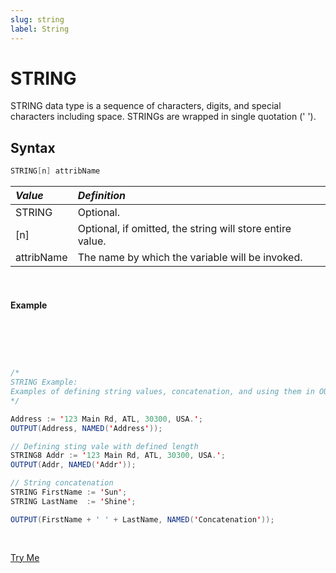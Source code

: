 ```yaml
---
slug: string
label: String
---
```


# STRING

STRING data type is a sequence of characters, digits, and special characters including space. STRINGs are wrapped in single quotation (' ').

## Syntax

```java
STRING[n] attribName
```

| _Value_    | _Definition_                                              |
| :--------- | :-------------------------------------------------------- |
| STRING     | Optional.                                                 |
| [n]        | Optional, if omitted, the string will store entire value. |
| attribName | The name by which the variable will be invoked.           |

<br>

#### Example

</br>
<pre id = 'String_Exp_1'>

```java

/*
STRING Example:
Examples of defining string values, concatenation, and using them in OUTPUT.
*/

Address := '123 Main Rd, ATL, 30300, USA.';
OUTPUT(Address, NAMED('Address'));

// Defining sting vale with defined length
STRING8 Addr := '123 Main Rd, ATL, 30300, USA.';
OUTPUT(Addr, NAMED('Addr'));

// String concatenation
STRING FirstName := 'Sun';
STRING LastName  := 'Shine';

OUTPUT(FirstName + ' ' + LastName, NAMED('Concatenation'));
```

</pre>
<a class="trybutton" href="javascript:OpenECLEditor(['String_Exp_1'])"> Try Me </a>

</br>
</br>
